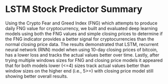 # LSTM Stock Predictor Summary

Using the Crypto Fear and Greed Index (FNG) which attempts to produce daily FNG value for cryptocurrency, we  built and evaluated deep learning models using both the FNG values and simple closing prices to determine if the FNG indicator provides a better signal for cryptocurrencies than the normal closing price data.  The results demonstrated that LSTM, recurrent neural network (RNN) model when using 10-day closing prices of bitcoin, has a
lower loss and tracks the actual values better over time. Lastly, after trying multiple windows sizes for
FNG and closing price models it appeared that for both models lower (<=4) sizes track actual values better than window sizes on the higher end (i.e., 5>=) with closing price model still showing better overall results.


